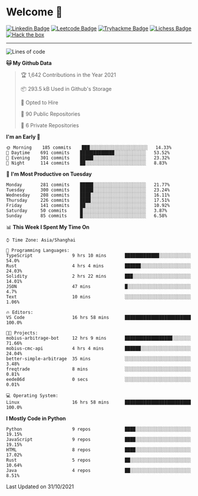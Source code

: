 # Welcome 👋

[![Linkedin Badge](https://img.shields.io/badge/-PedroTorres-blue?style=flat-square&logo=Linkedin&logoColor=white&link=https://www.linkedin.com/in/PedroTorres/)](https://www.linkedin.com/in/pedro-torres-cruz/)
[![Leetcode Badge](https://img.shields.io/badge/profile-leetcode-green)](https://leetcode.com/corfucinas/)
[![Tryhackme Badge](https://img.shields.io/badge/profile-tryhackme-blue)](https://tryhackme.com/p/Corfucinas/)
[![Lichess Badge](https://img.shields.io/badge/challenge_me-lichess-yellow)](https://lichess.org/@/Corfucinas)
[![Hack the box](https://img.shields.io/badge/hack_the_box-profile-red)](https://www.hackthebox.eu/profile/375826)

---

<!--START_SECTION:waka-->
![Lines of code](https://img.shields.io/badge/From%20Hello%20World%20I%27ve%20Written-1.6%20million%20lines%20of%20code-blue)

**🐱 My Github Data** 

> 🏆 1,642 Contributions in the Year 2021
 > 
> 📦 293.5 kB Used in Github's Storage 
 > 
> 💼 Opted to Hire
 > 
> 📜 90 Public Repositories 
 > 
> 🔑 6 Private Repositories  
 > 
**I'm an Early 🐤** 

```text
🌞 Morning    185 commits    ███░░░░░░░░░░░░░░░░░░░░░░   14.33% 
🌆 Daytime    691 commits    █████████████░░░░░░░░░░░░   53.52% 
🌃 Evening    301 commits    █████░░░░░░░░░░░░░░░░░░░░   23.32% 
🌙 Night      114 commits    ██░░░░░░░░░░░░░░░░░░░░░░░   8.83%

```
📅 **I'm Most Productive on Tuesday** 

```text
Monday       281 commits    █████░░░░░░░░░░░░░░░░░░░░   21.77% 
Tuesday      300 commits    █████░░░░░░░░░░░░░░░░░░░░   23.24% 
Wednesday    208 commits    ████░░░░░░░░░░░░░░░░░░░░░   16.11% 
Thursday     226 commits    ████░░░░░░░░░░░░░░░░░░░░░   17.51% 
Friday       141 commits    ██░░░░░░░░░░░░░░░░░░░░░░░   10.92% 
Saturday     50 commits     █░░░░░░░░░░░░░░░░░░░░░░░░   3.87% 
Sunday       85 commits     █░░░░░░░░░░░░░░░░░░░░░░░░   6.58%

```


📊 **This Week I Spent My Time On** 

```text
⌚︎ Time Zone: Asia/Shanghai

💬 Programming Languages: 
TypeScript               9 hrs 10 mins       █████████████░░░░░░░░░░░░   54.0% 
Rust                     4 hrs 4 mins        ██████░░░░░░░░░░░░░░░░░░░   24.03% 
Solidity                 2 hrs 22 mins       ███░░░░░░░░░░░░░░░░░░░░░░   14.01% 
JSON                     47 mins             █░░░░░░░░░░░░░░░░░░░░░░░░   4.7% 
Text                     10 mins             ░░░░░░░░░░░░░░░░░░░░░░░░░   1.06%

🔥 Editors: 
VS Code                  16 hrs 58 mins      █████████████████████████   100.0%

🐱‍💻 Projects: 
mobius-arbitrage-bot     12 hrs 9 mins       ██████████████████░░░░░░░   71.66% 
mobius-cmc-api           4 hrs 4 mins        ██████░░░░░░░░░░░░░░░░░░░   24.04% 
better-simple-arbitrage  35 mins             ░░░░░░░░░░░░░░░░░░░░░░░░░   3.48% 
freqtrade                8 mins              ░░░░░░░░░░░░░░░░░░░░░░░░░   0.81% 
eede86d                  0 secs              ░░░░░░░░░░░░░░░░░░░░░░░░░   0.01%

💻 Operating System: 
Linux                    16 hrs 58 mins      █████████████████████████   100.0%

```

**I Mostly Code in Python** 

```text
Python                   9 repos             ████░░░░░░░░░░░░░░░░░░░░░   19.15% 
JavaScript               9 repos             ████░░░░░░░░░░░░░░░░░░░░░   19.15% 
HTML                     8 repos             ████░░░░░░░░░░░░░░░░░░░░░   17.02% 
Rust                     5 repos             ██░░░░░░░░░░░░░░░░░░░░░░░   10.64% 
Java                     4 repos             ██░░░░░░░░░░░░░░░░░░░░░░░   8.51%

```



 Last Updated on 31/10/2021
<!--END_SECTION:waka-->
